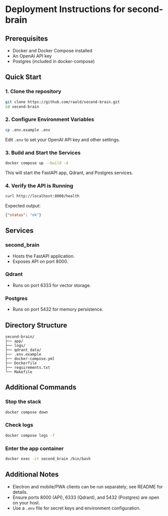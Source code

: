 # Deployment Instructions for second-brain

## Prerequisites
- Docker and Docker Compose installed
- An OpenAI API key
- Postgres (included in docker-compose)

## Quick Start

### 1. Clone the repository
```bash
git clone https://github.com/raold/second-brain.git
cd second-brain
```

### 2. Configure Environment Variables
```bash
cp .env.example .env
```
Edit `.env` to set your OpenAI API key and other settings.

### 3. Build and Start the Services
```bash
docker compose up --build -d
```
This will start the FastAPI app, Qdrant, and Postgres services.

### 4. Verify the API is Running
```bash
curl http://localhost:8000/health
```
Expected output:
```json
{"status": "ok"}
```

## Services

### second_brain
- Hosts the FastAPI application.
- Exposes API on port 8000.

### Qdrant
- Runs on port 6333 for vector storage.

### Postgres
- Runs on port 5432 for memory persistence.

## Directory Structure
```
second-brain/
├── app/
├── logs/
├── qdrant_data/
├── .env.example
├── docker-compose.yml
├── Dockerfile
├── requirements.txt
└── Makefile
```

## Additional Commands
### Stop the stack
```bash
docker compose down
```

### Check logs
```bash
docker compose logs -f
```

### Enter the app container
```bash
docker exec -it second_brain /bin/bash
```

## Additional Notes
- Electron and mobile/PWA clients can be run separately; see README for details.
- Ensure ports 8000 (API), 6333 (Qdrant), and 5432 (Postgres) are open on your host.
- Use a `.env` file for secret keys and environment configuration.
